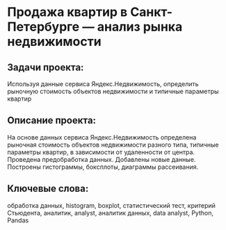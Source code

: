  # Продажа квартир в Санкт-Петербурге — анализ рынка недвижимости

 ## Задачи проекта:
 Используя данные сервиса Яндекс.Недвижимость, определить рыночную стоимость объектов недвижимости и типичные параметры квартир
 ## Описание проекта:
 На основе данных сервиса Яндекс.Недвижимость определена рыночная стоимость
объектов недвижимости разного типа, типичные параметры квартир, в зависимости от
удаленности от центра. Проведена предобработка данных. Добавлены новые данные.
Построены гистограммы, боксплоты, диаграммы рассеивания.
## Ключевые слова:
обработка данных, histogram, boxplot, статистический тест,
критерий Стьюдента, аналитик, analyst, аналитик данных, data analyst, Python, Pandas 
